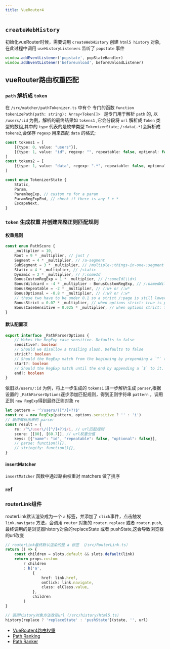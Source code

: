 ```yaml
---
title: VueRouter4
---
```


## `createWebHistory`

初始化vueRouter时候，需要调用 `createWebHistory` 创建 `html5 history` 对象,在此过程中调用 `useHistoryListeners` 监听了 `popstate` 事件

```ts
window.addEventListener('popstate', popStateHandler)
window.addEventListener('beforeunload', beforeUnloadListener)
```

## vueRouter路由权重匹配

### `path` 解析成 `token`

在 `/src/matcher/pathTokenizer.ts` 中有个 专门的函数 `function tokenizePath(path: string): Array<Token[]> ` 是专门用于解析 `path` 的,
以 `/users/:id` 为例，解析的最终结果如 `tokens1` ,它会分段将 `url` 解析成 `Token` 类型的数组,其中的 `type` 代表的是枚举类型 `TokenizerState`;
`/:data(.*)`会解析成 `tokens2`,会保存 `regexp` 用来匹配 `data` 的格式;

```ts
const tokens1 = [
    [{type: 0, value: "users"}],
    [{type: 1, value: "id", regexp: "", repeatable: false, optional: false}]
]
const tokens2 = [
    [{type: 1, value: "data", regexp: ".*", repeatable: false, optional: false}]
]

const enum TokenizerState {
    Static,
    Param,
    ParamRegExp, // custom re for a param
    ParamRegExpEnd, // check if there is any ? + *
    EscapeNext,
}
```

### `token` 生成权重 并创建完整正则匹配规则

#### 权重规则

```ts
const enum PathScore {
    _multiplier = 10,
    Root = 9 * _multiplier, // just /
    Segment = 4 * _multiplier, // /a-segment
    SubSegment = 3 * _multiplier, // /multiple-:things-in-one-:segment
    Static = 4 * _multiplier, // /static
    Dynamic = 2 * _multiplier, // /:someId
    BonusCustomRegExp = 1 * _multiplier, // /:someId(\\d+)
    BonusWildcard = -4 * _multiplier - BonusCustomRegExp, // /:namedWildcard(.*) we remove the bonus added by the custom regexp
    BonusRepeatable = -2 * _multiplier, // /:w+ or /:w*
    BonusOptional = -0.8 * _multiplier, // /:w? or /:w*
    // these two have to be under 0.1 so a strict /:page is still lower than /:a-:b
    BonusStrict = 0.07 * _multiplier, // when options strict: true is passed, as the regex omits \/?
    BonusCaseSensitive = 0.025 * _multiplier, // when options strict: true is passed, as the regex omits \/?
}
```

#### 默认配置项

```ts
export interface _PathParserOptions {
    // Makes the RegExp case sensitive. Defaults to false
    sensitive?: boolean
    // Should we disallow a trailing slash. Defaults to false
    strict?: boolean
    // Should the RegExp match from the beginning by prepending a `^` to it. Defaults to true
    start?: boolean
    // Should the RegExp match until the end by appending a `$` to it. Defaults to true
    end?: boolean
}
```

依旧以`/users/:id` 为例，将上一步生成的 `tokens1` 进一步解析生成 `parser`,根据设置的 `_PathParserOptions`逐步添加匹配规则，得到正则字符串 `pattern`
，调用正则 `new RegExp`得到最终正则对象 `re`

```ts
let pattern = '^/users/([^/]+?)$'
const re = new RegExp(pattern, options.sensitive ? '' : 'i')
// 最终解析出来的 parser
const result = {
    re: /^\/user\/([^/]+?)$/i, // url匹配规则
    score: [[80], [60.7]], // url权重分值
    keys: [{"name": "id", "repeatable": false, "optional": false}],
    // parse: function(){},
    // stringify: function(){},
}
```

#### insertMatcher

`insertMatcher` 函数中通过路由权重对 matchers 做了排序

### ref

### routerLink组件

routerLink默认渲染成为一个 `a` 标签，并添加了 `click`事件，点击触发 `link.navigate` 方法，会调用 `router` 对象的 `router.replace` 或者 `router.push`,
最终调用的是浏览器history对象的replaceState 或者 pushState,这会导致浏览器的url改变

```ts
// routerLink最终默认渲染的是 a 标签 （/src/RouterLink.ts）
return () => {
    const children = slots.default && slots.default(link)
    return props.custom
        ? children
        : h('a',
            {
                href: link.href,
                onClick: link.navigate,
                class: elClass.value,
            },
            children
        )
}

// 调用history对象方法改变url (/src/history/html5.ts)
history[replace ? 'replaceState' : 'pushState'](state, '', url)

```

- [VueRouter4路由权重](https://sumygg.com/2021/05/11/vue-router-4-path-ranking/)
- [Path Ranking](https://reach.tech/router/ranking)
- [Path Ranker](https://paths.esm.dev/?p=AAMeJSyAwR4UbFDAFxAcAGAIJXMAAA..#)

